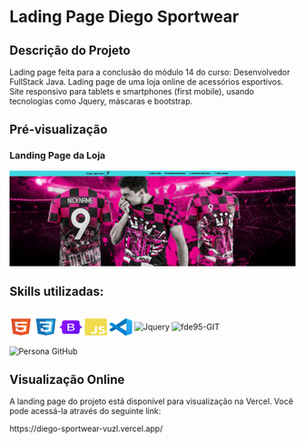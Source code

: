 # Lading Page Diego Sportwear

<h2>Descrição do Projeto</h2>
Lading page feita para a conclusão do módulo 14 do curso: Desenvolvedor FullStack Java. 
Lading page de uma loja online de acessórios esportivos. Site responsivo para tablets e smartphones (first mobile), usando tecnologias como Jquery, máscaras e bootstrap.

<h2>
    Pré-visualização
 </h2>
  <h3>Landing Page da Loja</h3>

<img width="800" src="./Imagens/capa.Deigo_sportwear.JPG">
 

## Skills utilizadas:
<div style="display: inline_block"><br>
  <img align="center" alt="HTML" height="30" width="40" src="https://raw.githubusercontent.com/devicons/devicon/master/icons/html5/html5-original.svg">
  <img align="center" alt="CSS" height="30" width="40" src="https://raw.githubusercontent.com/devicons/devicon/master/icons/css3/css3-original.svg">
  <img align="center" alt="Bootstrap" height="30" width="40" src="https://raw.githubusercontent.com/devicons/devicon/master/icons/bootstrap/bootstrap-original.svg">
  <img align="center" alt="Js" height="30" width="40" src="https://raw.githubusercontent.com/devicons/devicon/master/icons/javascript/javascript-plain.svg">
  <img align="center" alt="VSCode" height="30" width="40" src="https://raw.githubusercontent.com/devicons/devicon/master/icons/vscode/vscode-original.svg">
  <img align="center" alt="Jquery" height="30" width="40" src="https://cdn.jsdelivr.net/gh/devicons/devicon/icons/jquery/jquery-plain-wordmark.svg">
  <img align="center" alt="fde95-GIT" height="30" width="40" src="https://cdn.jsdelivr.net/gh/devicons/devicon/icons/git/git-original.svg">
</div>

<div style="display: inline_block"><br>

<img align="center" alt="Persona GitHub" height="400" width="400" src="https://github.com/DiegoPazzini/DiegoPazziniProfile/assets/137452542/512de9ea-a144-41d1-9309-4fb47cb59592">

</div>

<h2>Visualização Online</h2>
  <p>A landing page do projeto está disponível para visualização na Vercel. Você pode acessá-la através do seguinte link:</p> https://diego-sportwear-vuzl.vercel.app/
